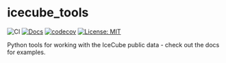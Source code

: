 # icecube_tools

![CI](https://github.com/cescalara/icecube_tools/actions/workflows/tests.yml/badge.svg)
[![Docs](https://github.com/cescalara/icecube_tools/actions/workflows/docs.yml/badge.svg)](https://francescacapel.com/icecube_tools/)
[![codecov](https://codecov.io/gh/cescalara/icecube_tools/branch/master/graph/badge.svg?token=QL01QQPMBJ)](https://codecov.io/gh/cescalara/icecube_tools)
[![License: MIT](https://img.shields.io/badge/License-MIT-yellow.svg)](https://opensource.org/licenses/MIT)

Python tools for working with the IceCube public data - check out the docs for examples.
